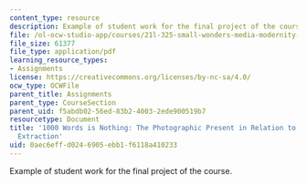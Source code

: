 ```yaml
---
content_type: resource
description: Example of student work for the final project of the course.
file: /ol-ocw-studio-app/courses/21l-325-small-wonders-media-modernity-and-the-moment-experiments-in-time-fall-2010/0aec6effd0246905ebb1f6118a410233_MIT21L_325F10_assn02.pdf
file_size: 61377
file_type: application/pdf
learning_resource_types:
- Assignments
license: https://creativecommons.org/licenses/by-nc-sa/4.0/
ocw_type: OCWFile
parent_title: Assignments
parent_type: CourseSection
parent_uid: f5abdb02-56ed-83b2-4003-2ede900519b7
resourcetype: Document
title: '1000 Words is Nothing: The Photographic Present in Relation to Informational
  Extraction'
uid: 0aec6eff-d024-6905-ebb1-f6118a410233
---
```

Example of student work for the final project of the course.